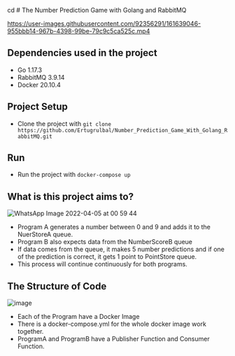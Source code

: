 cd # The Number Prediction Game with Golang and RabbitMQ


https://user-images.githubusercontent.com/92356291/161639046-955bbb14-967b-4398-99be-79c9c5ca525c.mp4




## Dependencies used in the project

- Go 1.17.3
- RabbitMQ 3.9.14
- Docker 20.10.4

## Project Setup
- Clone the project with `git clone https://github.com/Ertugrulbal/Number_Prediction_Game_With_Golang_RabbitMQ.git`
## Run 
- Run the project with `docker-compose up`

## What is this project aims to?
![WhatsApp Image 2022-04-05 at 00 59 44](https://user-images.githubusercontent.com/92356291/161639307-5649195f-c5c4-46bc-a25f-50aca9bc54e8.jpeg)

* Program A generates a number between 0 and 9 and adds it to the NuerStoreA queue.
* Program B also expects data from the NumberScoreB queue
* If data comes from the queue, it makes 5 number predictions and if one of the prediction is correct, it gets 1 point to PointStore queue.
* This process will continue continuously for both programs.





## The Structure of Code 

![image](https://user-images.githubusercontent.com/92356291/161639401-b4f65b12-3418-4eb4-b265-cc602daee69e.png)
* Each of the Program have a Docker Image
* There is a docker-compose.yml for the whole docker image work together. 
* ProgramA and ProgramB have a Publisher Function and Consumer Function. 
